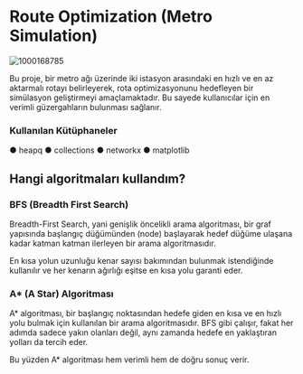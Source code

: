 # Route Optimization (Metro Simulation)

![1000168785](https://github.com/user-attachments/assets/cbb5a56c-e267-4446-b798-97e2bafb0846)

Bu proje, bir metro ağı üzerinde iki istasyon arasındaki en hızlı ve en az aktarmalı rotayı belirleyerek, rota optimizasyonunu hedefleyen bir simülasyon geliştirmeyi amaçlamaktadır. Bu sayede kullanıcılar için en verimli güzergahların bulunması sağlanır.

### Kullanılan Kütüphaneler
● heapq
● collections
● networkx
● matplotlib


## Hangi algoritmaları kullandım?

### BFS (Breadth First Search)

Breadth-First Search, yani genişlik öncelikli arama algoritması, bir graf yapısında başlangıç düğümünden (node) başlayarak hedef düğüme ulaşana kadar katman katman ilerleyen bir arama algoritmasıdır.

En kısa yolun uzunluğu kenar sayısı bakımından bulunmak istendiğinde kullanılır ve her kenarın ağırlığı eşitse en kısa yolu garanti eder.

### A* (A Star) Algoritması
A* algoritması, bir başlangıç noktasından hedefe giden en kısa ve en hızlı yolu bulmak için kullanılan bir arama algoritmasıdır. BFS gibi çalışır, fakat her adımda sadece yakın olanları değil, aynı zamanda hedefe en yaklaştıran yolları da tercih eder.

Bu yüzden A* algoritması hem verimli hem de doğru sonuç verir.
